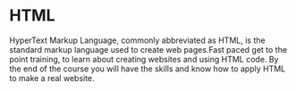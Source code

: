 # HTML

HyperText Markup Language, commonly abbreviated as HTML, is the standard markup language used to create web pages.Fast paced get to the point training, to learn about creating websites and using HTML code. By the end of the course you will have the skills and know how to apply HTML to make a real website.
